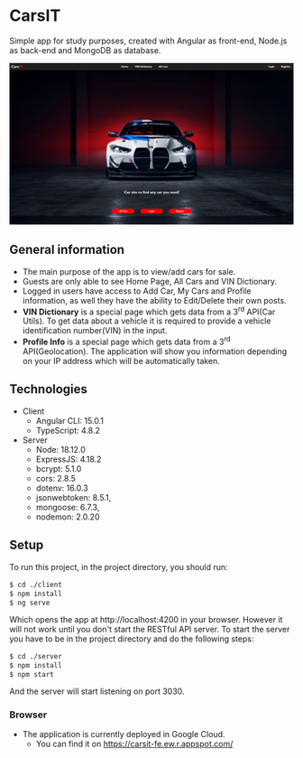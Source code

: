 # CarsIT
Simple app for study purposes, created with Angular as front-end, Node.js as back-end and MongoDB as database.

<p align="center">
  <img style="text-align: center" src="/client/src/assets/githubprojectimage.png" width="550" title="project-image">
</p>

<!-- ![Alt text](/client/src/assets/githubprojectimage.png "Title") -->
## General information
* The main purpose of the app is to view/add cars for sale.
* Guests are only able to see Home Page, All Cars and VIN Dictionary.
* Logged in users have access to Add Car, My Cars and Profile information, as well they have the ability to Edit/Delete their own posts.
* <b>VIN Dictionary</b> is a special page which gets data from a 3<sup>rd</sup> API(Car Utils). To get data about a vehicle it is required to provide a vehicle identification number(VIN) in the input.
* <b>Profile Info</b> is a special page which gets data from a 3<sup>rd</sup> API(Geolocation). The application will show you information depending on your IP address which will be automatically taken.

## Technologies 
* Client
    * Angular CLI: 15.0.1
    * TypeScript: 4.8.2
* Server
    * Node: 18.12.0
    * ExpressJS: 4.18.2
    * bcrypt: 5.1.0
    * cors: 2.8.5
    * dotenv: 16.0.3
    * jsonwebtoken: 8.5.1,
    * mongoose: 6.7.3,
    * nodemon: 2.0.20
## Setup
To run this project, in the project directory, you should run:

```
$ cd ./client
$ npm install
$ ng serve
```
Which opens the app at http://localhost:4200 in your browser.
However it will not work until you don't start the RESTful API server.
To start the server you have to be in the project directory and do the following steps:

```
$ cd ./server
$ npm install
$ npm start
```

And the server will start listening on port 3030.

### Browser
* The application is currently deployed in Google Cloud.
    * You can find it on https://carsit-fe.ew.r.appspot.com/